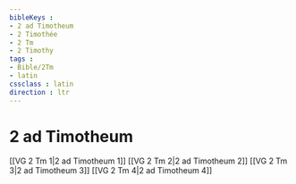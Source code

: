 ```yaml
---
bibleKeys : 
- 2 ad Timotheum
- 2 Timothée
- 2 Tm
- 2 Timothy
tags : 
- Bible/2Tm
- latin
cssclass : latin
direction : ltr
---
```


# 2 ad Timotheum

[[VG 2 Tm 1|2 ad Timotheum 1]]
[[VG 2 Tm 2|2 ad Timotheum 2]]
[[VG 2 Tm 3|2 ad Timotheum 3]]
[[VG 2 Tm 4|2 ad Timotheum 4]]
